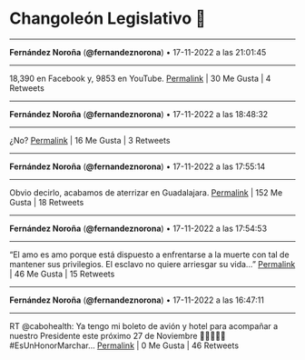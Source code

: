 # Changoleón Legislativo 🙈
*****
**Fernández Noroña** (**@fernandeznorona**) • 17-11-2022 a las 21:01:45
*****
18,390 en Facebook y, 9853 en YouTube.
[Permalink](https://twitter.com/fernandeznorona/status/1593469484890669056) | 30 Me Gusta | 4 Retweets
*****
**Fernández Noroña** (**@fernandeznorona**) • 17-11-2022 a las 18:48:32
*****
¿No?
[Permalink](https://twitter.com/fernandeznorona/status/1593435963350450177) | 16 Me Gusta | 3 Retweets
*****
**Fernández Noroña** (**@fernandeznorona**) • 17-11-2022 a las 17:55:14
*****
Obvio decirlo, acabamos de aterrizar en Guadalajara.
[Permalink](https://twitter.com/fernandeznorona/status/1593422547554512897) | 152 Me Gusta | 18 Retweets
*****
**Fernández Noroña** (**@fernandeznorona**) • 17-11-2022 a las 17:54:53
*****
“El amo es amo porque está dispuesto a enfrentarse a la muerte con tal de mantener sus privilegios. El esclavo no quiere arriesgar su vida…”
[Permalink](https://twitter.com/fernandeznorona/status/1593422459843158017) | 46 Me Gusta | 15 Retweets
*****
**Fernández Noroña** (**@fernandeznorona**) • 17-11-2022 a las 16:47:11
*****
RT @cabohealth: Ya tengo mi boleto de avión y hotel para acompañar a nuestro Presidente este próximo 27 de Noviembre 🤗🇲🇽🙌🏼#EsUnHonorMarchar…
[Permalink](https://twitter.com/fernandeznorona/status/1593405422538571779) | 0 Me Gusta | 46 Retweets